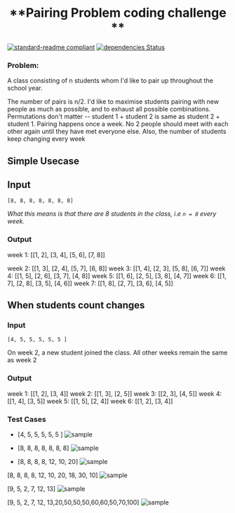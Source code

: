 <h1 align=center> **Pairing Problem coding challenge ** </h1>

[![standard-readme compliant](https://img.shields.io/badge/standard--readme-OK-green.svg?style=flat-square)](https://github.com/RichardLitt/standard-readme)
[![dependencies Status](https://david-dm.org/dwyl/esta/status.svg)](https://david-dm.org/dwyl/esta)

### Problem:

A class consisting of n students whom I'd like to pair up throughout the school year.

The number of pairs is n/2. I'd like to maximise students pairing with new people as much as possible, and to exhaust all possible combinations. Permutations don't matter -- student 1 + student 2 is same as student 2 + student 1. Pairing happens once a week. No 2 people should meet with each other again until they have met everyone else. Also, the number of students keep changing every week

## Simple Usecase

## Input

`[8, 8, 8, 8, 8, 8, 8]`

*What this means is that there are 8 students in the class, i.e `n = 8` every week.*

### Output

week 1: [[1, 2], [3, 4], [5, 6], [7, 8]]

week 2: [[1, 3], [2, 4], [5, 7], [6, 8]]
week 3: [[1, 4], [2, 3], [5, 8], [6, 7]]
week 4: [[1, 5], [2, 6], [3, 7], [4, 8]]
week 5: [[1, 6], [2, 5], [3, 8], [4, 7]]
week 6: [[1, 7], [2, 8], [3, 5], [4, 6]]
week 7: [[1, 8], [2, 7], [3, 6], [4, 5]]

## When students count changes

### Input

`[4, 5, 5, 5, 5, 5 ]`

On week 2, a new student joined the class. All other weeks remain the same as week 2

### Output

week 1: [[1, 2], [3, 4]]
week 2: [[1, 3], [2, 5]]
week 3: [[2, 3], [4, 5]]
week 4: [[1, 4], [3, 5]]
week 5: [[1, 5], [2, 4]]
week 6: [[1, 2], [3, 4]]

### Test Cases
- [4, 5, 5, 5, 5, 5 ]
![sample](./image/s1.png)

- [8, 8, 8, 8, 8, 8, 8]
![sample](./image/s2.png)

- [8, 8, 8, 8, 12, 10, 20]
![sample](./image/s3.png)

[8, 8, 8, 8, 12, 10, 20, 18, 30, 10]
![sample](./image/s4.png)

[9, 5, 2, 7, 12, 13]
![sample](./image/s5.png)

[9, 5, 2, 7, 12, 13,20,50,50,50,60,60,50,70,100]
![sample](./image/s6.png)